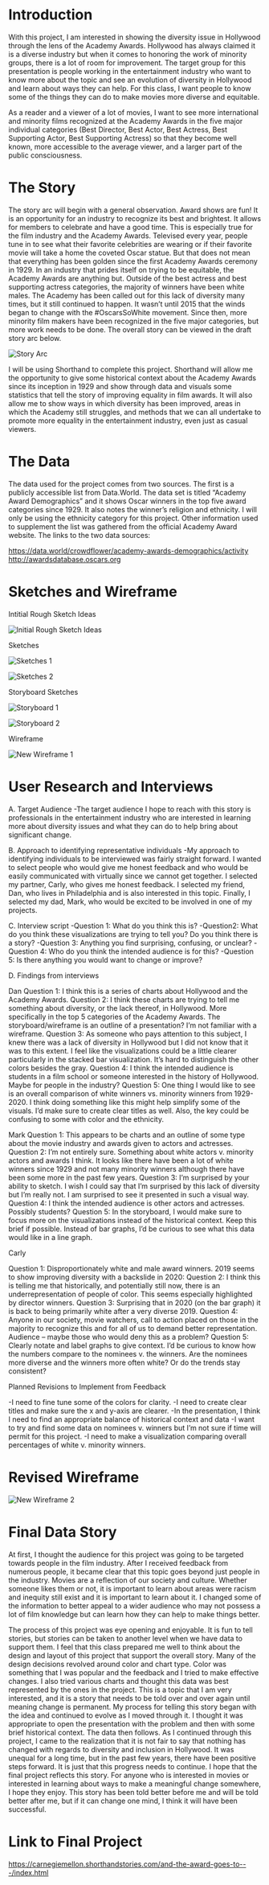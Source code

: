 # Introduction

With this project, I am interested in showing the diversity issue in Hollywood through the lens of the Academy Awards. Hollywood has always claimed it is a diverse industry but when it comes to honoring the work of minority groups, there is a lot of room for improvement. The target group for this presentation is people working in the entertainment industry who want to know more about the topic and see an evolution of diversity in Hollywood and learn about ways they can help. For this class, I want people to know some of the things they can do to make movies more diverse and equitable.

As a reader and a viewer of a lot of movies, I want to see more international and minority films recognized at the Academy Awards in the five major individual categories (Best Director, Best Actor, Best Actress, Best Supporting Actor, Best Supporting Actress) so that they become well known, more accessible to the average viewer, and a larger part of the public consciousness.


# The Story

The story arc will begin with a general observation. Award shows are fun! It is an opportunity for an industry to recognize its best and brightest. It allows for members to celebrate and have a good time. This is especially true for the film industry and the Academy Awards. Televised every year, people tune in to see what their favorite celebrities are wearing or if their favorite movie will take a home the coveted Oscar statue. But that does not mean that everything has been golden since the first Academy Awards ceremony in 1929. 
In an industry that prides itself on trying to be equitable, the Academy Awards are anything but. Outside of the best actress and best supporting actress categories, the majority of winners have been white males. The Academy has been called out for this lack of diversity many times, but it still continued to happen. It wasn’t until 2015 that the winds began to change with the #OscarsSoWhite movement. Since then, more minority film makers have been recognized in the five major categories, but more work needs to be done. The overall story can be viewed in the draft story arc below.


![Story Arc](https://user-images.githubusercontent.com/67565047/88598913-6b969c80-d038-11ea-8898-7409023d7fca.jpg)

I will be using Shorthand to complete this project. Shorthand will allow me the opportunity to give some historical context about the Academy Awards since its inception in 1929 and show through data and visuals some statistics that tell the story of improving equality in film awards. It will also allow me to show ways in which diversity has been improved, areas in which the Academy still struggles, and methods that we can all undertake to promote more equality in the entertainment industry, even just as casual viewers.

# The Data

The data used for the project comes from two sources. The first is a publicly accessible list from
Data.World. The data set is titled “Academy Award Demographics” and it shows Oscar winners in the top five award categories since 1929. It also notes the winner’s religion and ethnicity. I will only be using the ethnicity category for this project. Other information used to supplement the list was gathered from the official Academy Award website. The links to the two data sources:

https://data.world/crowdflower/academy-awards-demographics/activity
http://awardsdatabase.oscars.org


# Sketches and Wireframe

Intitial Rough Sketch Ideas

![Initial Rough Sketch Ideas](https://user-images.githubusercontent.com/67565047/88599298-7271df00-d039-11ea-9595-8a6d494aa8ae.jpg)

Sketches

![Sketches 1](https://user-images.githubusercontent.com/67565047/88599480-dc8a8400-d039-11ea-98d2-c636bff1d431.jpg)

![Sketches 2](https://user-images.githubusercontent.com/67565047/88599535-00e66080-d03a-11ea-9ed1-d9f55dc66dad.jpg)

Storyboard Sketches

![Storyboard 1](https://user-images.githubusercontent.com/67565047/88599591-24a9a680-d03a-11ea-9b35-67d7aff10349.jpg)

![Storyboard 2](https://user-images.githubusercontent.com/67565047/88599657-46a32900-d03a-11ea-89ba-ec9d380d4186.jpg)

Wireframe

![New Wireframe 1](https://user-images.githubusercontent.com/67565047/88599804-ab5e8380-d03a-11ea-95b3-aa1bcc641d49.png)


# User Research and Interviews

A.	Target Audience
-The target audience I hope to reach with this story is professionals in the entertainment industry who are interested in learning more about diversity issues and what they can do to help bring about significant change.

B.	Approach to identifying representative individuals
-My approach to identifying individuals to be interviewed was fairly straight forward. I wanted to select people who would give me honest feedback and who would be easily communicated with virtually since we cannot get together. I selected my partner, Carly, who gives me honest feedback. I selected my friend, Dan, who lives in Philadelphia and is also interested in this topic. Finally, I selected my dad, Mark, who would be excited to be involved in one of my projects.

C.	Interview script
-Question 1: What do you think this is?
-Question2: What do you think these visualizations are trying to tell you? Do you think there is a story?
-Question 3: Anything you find surprising, confusing, or unclear?
-Question 4: Who do you think the intended audience is for this?
-Question 5: Is there anything you would want to change or improve?

D.	Findings from interviews

Dan
Question 1: I think this is a series of charts about Hollywood and the Academy Awards.
Question 2: I think these charts are trying to tell me something about diversity, or the lack thereof, in Hollywood. More specifically in the top 5 categories of the Academy Awards. The storyboard/wireframe is an outline of a presentation? I’m not familiar with a wireframe.
Question 3: As someone who pays attention to this subject, I knew there was a lack of diversity in Hollywood but I did not know that it was to this extent. I feel like the visualizations could be a little clearer particularly in the stacked bar visualization. It’s hard to distinguish the other colors besides the gray.
Question 4: I think the intended audience is students in a film school or someone interested in the history of Hollywood. Maybe for people in the industry?
Question 5: One thing I would like to see is an overall comparison of white winners vs. minority winners from 1929-2020. I think doing something like this might help simplify some of the visuals. I’d make sure to create clear titles as well. Also, the key could be confusing to some with color and the ethnicity.

Mark
Question 1: This appears to be charts and an outline of some type about the movie industry and awards given to actors and actresses.
Question 2: I’m not entirely sure. Something about white actors v. minority actors and awards I think. It looks like there have been a lot of white winners since 1929 and not many minority winners although there have been some more in the past few years. 
Question 3: I’m surprised by your ability to sketch. I wish I could say that I’m surprised by this lack of diversity but I’m really not. I am surprised to see it presented in such a visual way.
Question 4: I think the intended audience is other actors and actresses. Possibly students?
Question 5: In the storyboard, I would make sure to focus more on the visualizations instead of the historical context. Keep this brief if possible. Instead of bar graphs, I’d be curious to see what this data would like in a line graph.

Carly

Question 1: Disproportionately white and male award winners. 2019 seems to show improving diversity with a backslide in 2020:
Question 2: I think this is telling me that historically, and potentially still now, there is an underrepresentation of people of color. This seems especially highlighted by director winners.
Question 3: Surprising that in 2020 (on the bar graph) it is back to being primarily white after a very diverse 2019.
Question 4: Anyone in our society, movie watchers, call to action placed on those in the majority to recognize this and for all of us to demand better representation. Audience – maybe those who would deny this as a problem?
Question 5: Clearly notate and label graphs to give context. I’d be curious to know how the numbers compare to the nominees v. the winners. Are the nominees more diverse and the winners more often white? Or do the trends stay consistent?

Planned Revisions to Implement from Feedback

-I need to fine tune some of the colors for clarity.
-I need to create clear titles and make sure the x and y-axis are clearer.
-In the presentation, I think I need to find an appropriate balance of historical context and data
-I want to try and find some data on nominees v. winners but I’m not sure if time will permit for this project.
-I need to make a visualization comparing overall percentages of white v. minority winners.

# Revised Wireframe

![New Wireframe 2](https://user-images.githubusercontent.com/67565047/89133923-51eccd80-d4ee-11ea-983a-acfb9d89aab8.png)

# Final Data Story

At first, I thought the audience for this project was going to be targeted towards people in the film industry. After I received feedback from numerous people, it became clear that this topic goes beyond just people in the industry. Movies are a reflection of our society and culture. Whether someone likes them or not, it is important to learn about areas were racism and inequity still exist and it is important to learn about it. I changed some of the information to better appeal to a wider audience who may not possess a lot of film knowledge but can learn how they can help to make things better.

The process of this project was eye opening and enjoyable. It is fun to tell stories, but stories can be taken to another level when we have data to support them. I feel that this class prepared me well to think about the design and layout of this project that support the overall story.
Many of the design decisions revolved around color and chart type. Color was something that I was popular and the feedback and I tried to make effective changes. I also tried various charts and thought this data was best represented by the ones in the project. This is a topic that I am very interested, and it is a story that needs to be told over and over again until meaning change is permanent. My process for telling this story began with the idea and continued to evolve as I moved through it. I thought it was appropriate to open the presentation with the problem and then with some brief historical context. The data then follows. As I continued through this project, I came to the realization that it is not fair to say that nothing has changed with regards to diversity and inclusion in Hollywood. It was unequal for a long time, but in the past few years, there have been positive steps forward. It is just that this progress needs to continue.
I hope that the final project reflects this story. For anyone who is interested in movies or interested in learning about ways to make a meaningful change somewhere, I hope they enjoy. This story has been told better before me and will be told better after me, but if it can change one mind, I think it will have been successful.

# Link to Final Project

https://carnegiemellon.shorthandstories.com/and-the-award-goes-to---/index.html

